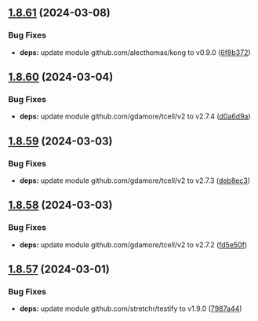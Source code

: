 ## [1.8.61](https://github.com/dds/aoc2019/compare/v1.8.60...v1.8.61) (2024-03-08)


### Bug Fixes

* **deps:** update module github.com/alecthomas/kong to v0.9.0 ([6f8b372](https://github.com/dds/aoc2019/commit/6f8b372f07402359fe262a10a1b4afcd562c29e2))



## [1.8.60](https://github.com/dds/aoc2019/compare/v1.8.59...v1.8.60) (2024-03-04)


### Bug Fixes

* **deps:** update module github.com/gdamore/tcell/v2 to v2.7.4 ([d0a6d9a](https://github.com/dds/aoc2019/commit/d0a6d9aae7d156b5550dcb5d4b18d536153ebcfc))



## [1.8.59](https://github.com/dds/aoc2019/compare/v1.8.58...v1.8.59) (2024-03-03)


### Bug Fixes

* **deps:** update module github.com/gdamore/tcell/v2 to v2.7.3 ([deb8ec3](https://github.com/dds/aoc2019/commit/deb8ec3e39c79bddec720a0e1642f25a0752029b))



## [1.8.58](https://github.com/dds/aoc2019/compare/v1.8.57...v1.8.58) (2024-03-03)


### Bug Fixes

* **deps:** update module github.com/gdamore/tcell/v2 to v2.7.2 ([fd5e50f](https://github.com/dds/aoc2019/commit/fd5e50ff410f08a7bf4a88471b0e6109fa322fd1))



## [1.8.57](https://github.com/dds/aoc2019/compare/v1.8.56...v1.8.57) (2024-03-01)


### Bug Fixes

* **deps:** update module github.com/stretchr/testify to v1.9.0 ([7987a44](https://github.com/dds/aoc2019/commit/7987a44cddce3f8ecdbbb16dee01edf91ec59e8f))



